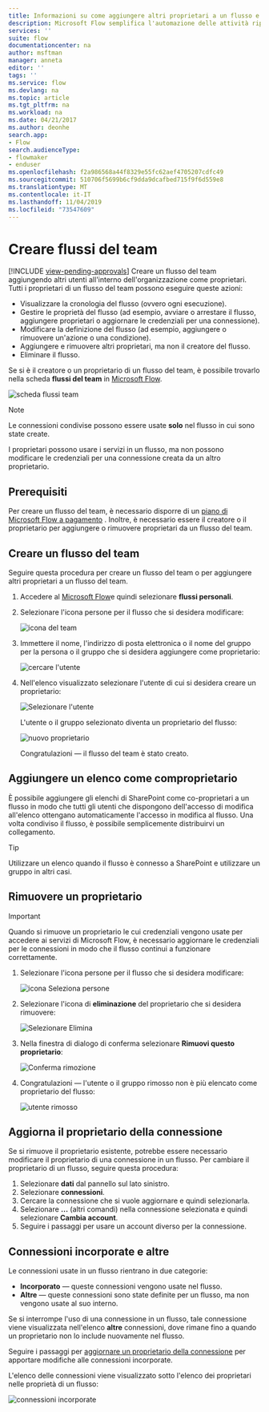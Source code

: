 ```yaml
---
title: Informazioni su come aggiungere altri proprietari a un flusso e creare flussi del team | Microsoft Docs
description: Microsoft Flow semplifica l'automazione delle attività ripetitive. È possibile aggiungere utenti o gruppi come proprietari e collaborare con loro per progettare e gestire i flussi.
services: ''
suite: flow
documentationcenter: na
author: msftman
manager: anneta
editor: ''
tags: ''
ms.service: flow
ms.devlang: na
ms.topic: article
ms.tgt_pltfrm: na
ms.workload: na
ms.date: 04/21/2017
ms.author: deonhe
search.app:
- Flow
search.audienceType:
- flowmaker
- enduser
ms.openlocfilehash: f2a986568a44f8329e55fc62aef4705207cdfc49
ms.sourcegitcommit: 510706f5699b6cf9dda9dcafbed715f9f6d559e8
ms.translationtype: MT
ms.contentlocale: it-IT
ms.lasthandoff: 11/04/2019
ms.locfileid: "73547609"
---
```

# <a name="create-team-flows"></a>Creare flussi del team
[!INCLUDE [view-pending-approvals](includes/cc-rebrand.md)]
Creare un flusso del team aggiungendo altri utenti all'interno dell'organizzazione come proprietari. Tutti i proprietari di un flusso del team possono eseguire queste azioni:

* Visualizzare la cronologia del flusso (ovvero ogni esecuzione).
* Gestire le proprietà del flusso (ad esempio, avviare o arrestare il flusso, aggiungere proprietari o aggiornare le credenziali per una connessione).
* Modificare la definizione del flusso (ad esempio, aggiungere o rimuovere un'azione o una condizione).
* Aggiungere e rimuovere altri proprietari, ma non il creatore del flusso.
* Eliminare il flusso.

Se si è il creatore o un proprietario di un flusso del team, è possibile trovarlo nella scheda **flussi del team** in [Microsoft Flow](https://flow.microsoft.com).

![scheda flussi team](./media/create-team-flows/addowner5.png)

> [!NOTE]
> Le connessioni condivise possono essere usate **solo** nel flusso in cui sono state create.
> 
> 

I proprietari possono usare i servizi in un flusso, ma non possono modificare le credenziali per una connessione creata da un altro proprietario.

## <a name="prerequisites"></a>Prerequisiti
Per creare un flusso del team, è necessario disporre di un [piano di Microsoft Flow a pagamento](https://flow.microsoft.com/pricing/) . Inoltre, è necessario essere il creatore o il proprietario per aggiungere o rimuovere proprietari da un flusso del team.

## <a name="create-a-team-flow"></a>Creare un flusso del team
Seguire questa procedura per creare un flusso del team o per aggiungere altri proprietari a un flusso del team.

1. Accedere al [Microsoft Flow](https://flow.microsoft.com)e quindi selezionare **flussi personali**.
2. Selezionare l'icona persone per il flusso che si desidera modificare:
   
    ![icona del team](./media/create-team-flows/addowner1.png)
3. Immettere il nome, l'indirizzo di posta elettronica o il nome del gruppo per la persona o il gruppo che si desidera aggiungere come proprietario:
   
    ![cercare l'utente](./media/create-team-flows/addowner2.png)
4. Nell'elenco visualizzato selezionare l'utente di cui si desidera creare un proprietario:
   
    ![Selezionare l'utente](./media/create-team-flows/addowner3.png)
   
     L'utente o il gruppo selezionato diventa un proprietario del flusso:
   
    ![nuovo proprietario](./media/create-team-flows/addowner4.png)
   
     Congratulazioni &mdash; il flusso del team è stato creato.

## <a name="add-a-list-as-a-co-owner"></a>Aggiungere un elenco come comproprietario

È possibile aggiungere gli elenchi di SharePoint come co-proprietari a un flusso in modo che tutti gli utenti che dispongono dell'accesso di modifica all'elenco ottengano automaticamente l'accesso in modifica al flusso. Una volta condiviso il flusso, è possibile semplicemente distribuirvi un collegamento.

> [!TIP]
> Utilizzare un elenco quando il flusso è connesso a SharePoint e utilizzare un gruppo in altri casi.
>

## <a name="remove-an-owner"></a>Rimuovere un proprietario

> [!IMPORTANT]
> Quando si rimuove un proprietario le cui credenziali vengono usate per accedere ai servizi di Microsoft Flow, è necessario aggiornare le credenziali per le connessioni in modo che il flusso continui a funzionare correttamente.
> 
> 

1. Selezionare l'icona persone per il flusso che si desidera modificare:
   
    ![icona Seleziona persone](./media/create-team-flows/removeowner1.png)
2. Selezionare l'icona di **eliminazione** del proprietario che si desidera rimuovere:
   
    ![Selezionare Elimina](./media/create-team-flows/removeowner2.png)
3. Nella finestra di dialogo di conferma selezionare **Rimuovi questo proprietario**:
   
    ![Conferma rimozione](./media/create-team-flows/removeowner3.png)
4. Congratulazioni &mdash; l'utente o il gruppo rimosso non è più elencato come proprietario del flusso:
   
    ![utente rimosso](./media/create-team-flows/removeowner4.png)


## <a name="update-connection-owner"></a>Aggiorna il proprietario della connessione

Se si rimuove il proprietario esistente, potrebbe essere necessario modificare il proprietario di una connessione in un flusso. Per cambiare il proprietario di un flusso, seguire questa procedura:

1. Selezionare **dati** dal pannello sul lato sinistro.
1. Selezionare **connessioni**.
1. Cercare la connessione che si vuole aggiornare e quindi selezionarla.
1. Selezionare **...** (altri comandi) nella connessione selezionata e quindi selezionare **Cambia account**.
1. Seguire i passaggi per usare un account diverso per la connessione.

## <a name="embedded-and-other-connections"></a>Connessioni incorporate e altre

Le connessioni usate in un flusso rientrano in due categorie:

* **Incorporato** &mdash; queste connessioni vengono usate nel flusso.
* **Altre** &mdash; queste connessioni sono state definite per un flusso, ma non vengono usate al suo interno.

Se si interrompe l'uso di una connessione in un flusso, tale connessione viene visualizzata nell'elenco **altre** connessioni, dove rimane fino a quando un proprietario non lo include nuovamente nel flusso.

Seguire i passaggi per [aggiornare un proprietario della connessione](./create-team-flows.md#update-connection-owner) per apportare modifiche alle connessioni incorporate.

L'elenco delle connessioni viene visualizzato sotto l'elenco dei proprietari nelle proprietà di un flusso:

![connessioni incorporate](./media/create-team-flows/embeddedconnections.png)

